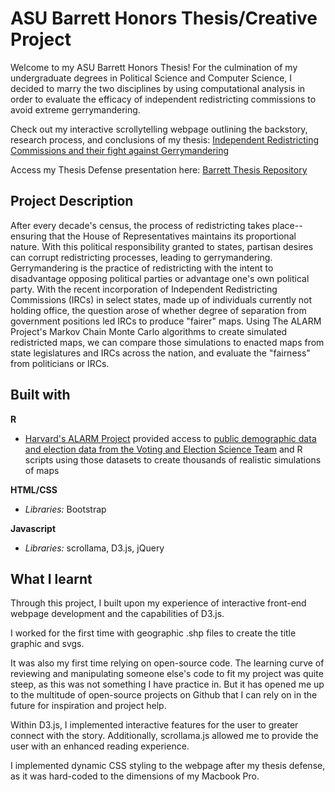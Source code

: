 # ASU Barrett Honors Thesis/Creative Project
Welcome to my ASU Barrett Honors Thesis! For the culmination of my undergraduate degrees in Political Science and Computer Science, I decided to marry the two disciplines by using computational analysis in order to evaluate the efficacy of independent redistricting commissions to avoid extreme gerrymandering.

Check out my interactive scrollytelling webpage outlining the backstory, research process, and conclusions of my thesis: [Independent Redistricting Commissions and their fight against Gerrymandering](https://dheetideliwala.github.io/honors-thesis/)

Access my Thesis Defense presentation here: [Barrett Thesis Repository](https://keep.lib.asu.edu/items/190295)

## Project Description
After every decade's census, the process of redistricting takes place-- ensuring that the House of Representatives maintains its proportional nature. With this political responsibility granted to states, partisan desires can corrupt redistricting processes, leading to gerrymandering. Gerrymandering is the practice of redistricting with the intent to disadvantage opposing political parties or advantage one's own political party. With the recent incorporation of Independent Redistricting Commissions (IRCs) in select states, made up of individuals currently not holding office, the question arose of whether degree of separation from government positions led IRCs to produce "fairer" maps. Using The ALARM Project's Markov Chain Monte Carlo algorithms to create simulated redistricted maps, we can compare those simulations to enacted maps from state legislatures and IRCs across the nation, and evaluate the "fairness" from politicians or IRCs.

## Built with
**R**
- [Harvard's ALARM Project](https://github.com/alarm-redist/fifty-states) provided access to [public demographic data and election data from the Voting and Election Science Team](https://dataverse.harvard.edu/dataset.xhtml?persistentId=doi:10.7910/DVN/SLCD3E) and R scripts using those datasets to create thousands of realistic simulations of maps

**HTML/CSS**
- *Libraries:* Bootstrap

**Javascript**
- *Libraries:* scrollama, D3.js, jQuery

## What I learnt
Through this project, I built upon my experience of interactive front-end webpage development and the capabilities of D3.js. 

I worked for the first time with geographic .shp files to create the title graphic and svgs.

It was also my first time relying on open-source code. The learning curve of reviewing and manipulating someone else's code to fit my project was quite steep, as this was not something I have practice in. But it has opened me up to the multitude of open-source projects on Github that I can rely on in the future for inspiration and project help. 

Within D3.js, I implemented interactive features for the user to greater connect with the story. Additionally, scrollama.js allowed me to provide the user with an enhanced reading experience.

I implemented dynamic CSS styling to the webpage after my thesis defense, as it was hard-coded to the dimensions of my Macbook Pro.